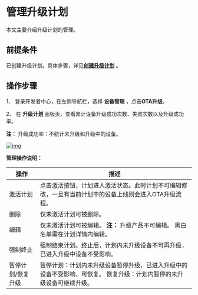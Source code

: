# 管理升级计划

本文主要介绍升级计划的管理。

## 前提条件

已创建升级计划。具体步骤，详见[**创建升级计划**](/deviceDevelop/DeviceManage/ota/part02/page-03) 。

## 操作步骤

1、 登录开发者中心，在左侧导航栏，选择 **设备管理** ，点击**OTA升级**。

2、 在 **升级计划** 面板页，查看累计设备升级成功次数、失败次数以及升级成功率。

**注：** 升级成功率：不统计未升级和升级中的设备。

 

<a data-fancybox title="img" href="/zh/guide/ota/ota27.png">![img](/zh/guide/ota/ota27.png)</a>
 

**管理操作说明：**

| **操作**          | **描述**                                                                                                               |
| ----------------- | ---------------------------------------------------------------------------------------------------------------------- |
| 激活计划          | 点击激活按钮，计划进入激活状态。此时计划不可编辑修改，一旦有当前计划中的设备上线则会进入OTA升级流程。                  |
| 删除              | 仅未激活计划可被删除。                                                                                                 |
| 编辑              | 仅未激活计划可被编辑。  **注：** 升级产品不可编辑。  黑白名单需在计划详情内编辑。                                      |
| 强制终止          | 强制结束计划。终止后，计划内未升级设备不可再升级，已进入升级中设备不受影响。                                           |
| 暂停计划/恢复升级 | 暂停计划：计划内未升级设备暂停升级，已进入升级中的设备不受影响，可恢复。  恢复升级：计划内暂停的未升级设备可继续升级。 |

 


 

 
